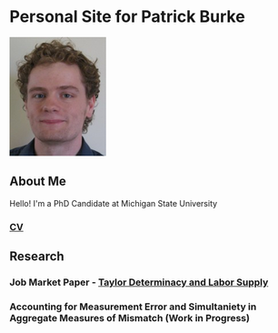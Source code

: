 # Personal Site for Patrick Burke
![Image](./docs/profilepic.JPG)
## About Me
Hello! I'm a PhD Candidate at Michigan State University
### [CV](./docs/BurkePatrick-scv.pdf) 

## Research
### Job Market Paper - [Taylor Determinacy and Labor Supply](./docs/lsupplydetS.pdf)
### Accounting for Measurement Error and Simultaniety in Aggregate Measures of Mismatch (Work in Progress)
